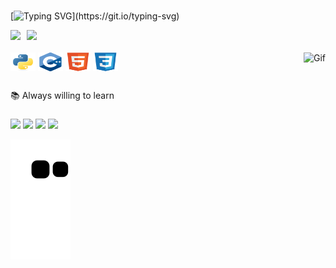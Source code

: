 ###
[![Typing SVG](https://readme-typing-svg.demolab.com/?lines=João+Vitor+D.+S.+Silva;Nickname:+Vitin;Back-End+Student;)](https://git.io/typing-svg)

<div style="display: flex;">
  <div style="margin-right: 5px;">
    <a href="https://github.com/Only-Vitin/">
      <img height="150em" src="https://github-readme-stats.vercel.app/api?username=Only-Vitin&show_icons=true&theme=dracula&include_all_commits=true&count_private=true"/>
    </a>
  </div>
  <div style="margin-left: 5px;">
    <a href="https://github.com/Only-Vitin/">
      <img height="150em" src="https://github-readme-stats.vercel.app/api/top-langs/?username=Only-Vitin&layout=compact&langs_count=16&theme=dracula"/>
    </a>
  </div>
</div>

<div style="display: inline_block"><br>
  <img align="center" alt="Python" height="30" width="40" src="https://raw.githubusercontent.com/devicons/devicon/master/icons/python/python-original.svg">
  <img align="center" alt="Cpp" height="30" width="40" src="https://raw.githubusercontent.com/devicons/devicon/master/icons/cplusplus/cplusplus-original.svg">
  <img align="center" alt="HTML" height="30" width="40" src="https://raw.githubusercontent.com/devicons/devicon/master/icons/html5/html5-original.svg">
  <img align="center" alt="CSS" height="30" width="40" src="https://raw.githubusercontent.com/devicons/devicon/master/icons/css3/css3-original.svg">

  <img align="right" alt="Gif" src="https://cdn.discordapp.com/attachments/1007079209790869554/1113331700462796830/Hnet.com-image1.gif">
</div>

  ##
  📚 Always willing to learn
  ###
<div> 
  <a href="https://instagram.com/only._.vitin/" target="_blank"><img src="https://img.shields.io/badge/-Instagram-%23E4405F?style=for-the-badge&logo=instagram&logoColor=white" target="_blank"></a>
  <a href="https://discord.gg/7vEFK2myQv" target="_blank"><img src="https://img.shields.io/badge/Discord-7289DA?style=for-the-badge&logo=discord&logoColor=white" target="_blank"></a> 
  <a href = "mailto:silvas.joaov@gmail.com"><img src="https://img.shields.io/badge/-Gmail-%23333?style=for-the-badge&logo=gmail&logoColor=white" target="_blank"></a>
  <a href="https://br.linkedin.com/in/jo%C3%A3o-vitor-dos-santos-silva-20a333178" target="_blank"><img src="https://img.shields.io/badge/-LinkedIn-%230077B5?style=for-the-badge&logo=linkedin&logoColor=white" target="_blank"></a> 
 
![Snake animation](https://raw.githubusercontent.com/Only-Vitin/Only-Vitin/output/github-contribution-grid-snake.svg)
 
</div>
